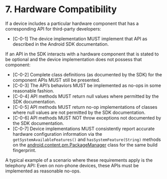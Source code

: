 # 7\. Hardware Compatibility

If a device includes a particular hardware component that has a corresponding
API for third-party developers:

*    [C-0-1] The device implementation MUST implement that
API as described in the Android SDK documentation.

If an API in the SDK
interacts with a hardware component that is stated to be optional and the
device implementation does not possess that component:

*   [C-0-2] Complete class definitions (as documented by the SDK) for the component
APIs MUST still be presented.
*   [C-0-3] The API’s behaviors MUST be implemented as no-ops in some reasonable
fashion.
*   [C-0-4] API methods MUST return null values where permitted by the SDK
documentation.
*   [C-0-5] API methods MUST return no-op implementations of classes where null values
are not permitted by the SDK documentation.
*   [C-0-6] API methods MUST NOT throw exceptions not documented by the SDK
documentation.
*    [C-0-7] Device implementations MUST consistently report accurate hardware
configuration information via the `getSystemAvailableFeatures()` and
`hasSystemFeature(String)` methods on the
[android.content.pm.PackageManager](
http://developer.android.com/reference/android/content/pm/PackageManager.html)
class for the same build fingerprint.

A typical example of a scenario where these requirements apply is the telephony
API: Even on non-phone devices, these APIs must be implemented as reasonable
no-ops.